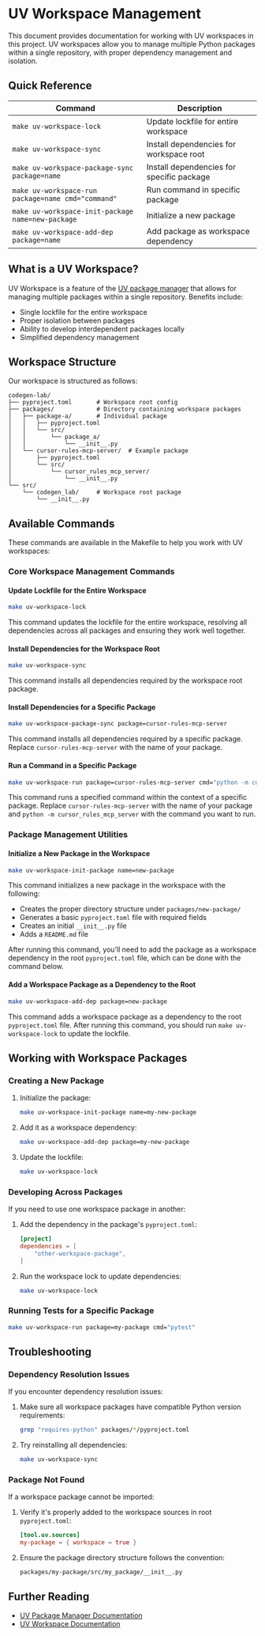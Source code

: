 # UV Workspace Management

This document provides documentation for working with UV workspaces in this project. UV workspaces allow you to manage multiple Python packages within a single repository, with proper dependency management and isolation.

## Quick Reference

| Command | Description |
|---------|-------------|
| `make uv-workspace-lock` | Update lockfile for entire workspace |
| `make uv-workspace-sync` | Install dependencies for workspace root |
| `make uv-workspace-package-sync package=name` | Install dependencies for specific package |
| `make uv-workspace-run package=name cmd="command"` | Run command in specific package |
| `make uv-workspace-init-package name=new-package` | Initialize a new package |
| `make uv-workspace-add-dep package=name` | Add package as workspace dependency |

## What is a UV Workspace?

UV Workspace is a feature of the [UV package manager](https://github.com/astral-sh/uv) that allows for managing multiple packages within a single repository. Benefits include:

- Single lockfile for the entire workspace
- Proper isolation between packages
- Ability to develop interdependent packages locally
- Simplified dependency management

## Workspace Structure

Our workspace is structured as follows:

```
codegen-lab/
├── pyproject.toml       # Workspace root config
├── packages/            # Directory containing workspace packages
│   ├── package-a/       # Individual package
│   │   ├── pyproject.toml
│   │   └── src/
│   │       └── package_a/
│   │           └── __init__.py
│   └── cursor-rules-mcp-server/  # Example package
│       ├── pyproject.toml
│       └── src/
│           └── cursor_rules_mcp_server/
│               └── __init__.py
└── src/
    └── codegen_lab/     # Workspace root package
        └── __init__.py
```

## Available Commands

These commands are available in the Makefile to help you work with UV workspaces:

### Core Workspace Management Commands

#### Update Lockfile for the Entire Workspace

```bash
make uv-workspace-lock
```

This command updates the lockfile for the entire workspace, resolving all dependencies across all packages and ensuring they work well together.

#### Install Dependencies for the Workspace Root

```bash
make uv-workspace-sync
```

This command installs all dependencies required by the workspace root package.

#### Install Dependencies for a Specific Package

```bash
make uv-workspace-package-sync package=cursor-rules-mcp-server
```

This command installs all dependencies required by a specific package. Replace `cursor-rules-mcp-server` with the name of your package.

#### Run a Command in a Specific Package

```bash
make uv-workspace-run package=cursor-rules-mcp-server cmd="python -m cursor_rules_mcp_server"
```

This command runs a specified command within the context of a specific package. Replace `cursor-rules-mcp-server` with the name of your package and `python -m cursor_rules_mcp_server` with the command you want to run.

### Package Management Utilities

#### Initialize a New Package in the Workspace

```bash
make uv-workspace-init-package name=new-package
```

This command initializes a new package in the workspace with the following:
- Creates the proper directory structure under `packages/new-package/`
- Generates a basic `pyproject.toml` file with required fields
- Creates an initial `__init__.py` file
- Adds a `README.md` file

After running this command, you'll need to add the package as a workspace dependency in the root `pyproject.toml` file, which can be done with the command below.

#### Add a Workspace Package as a Dependency to the Root

```bash
make uv-workspace-add-dep package=new-package
```

This command adds a workspace package as a dependency to the root `pyproject.toml` file. After running this command, you should run `make uv-workspace-lock` to update the lockfile.

## Working with Workspace Packages

### Creating a New Package

1. Initialize the package:
   ```bash
   make uv-workspace-init-package name=my-new-package
   ```

2. Add it as a workspace dependency:
   ```bash
   make uv-workspace-add-dep package=my-new-package
   ```

3. Update the lockfile:
   ```bash
   make uv-workspace-lock
   ```

### Developing Across Packages

If you need to use one workspace package in another:

1. Add the dependency in the package's `pyproject.toml`:
   ```toml
   [project]
   dependencies = [
       "other-workspace-package",
   ]
   ```

2. Run the workspace lock to update dependencies:
   ```bash
   make uv-workspace-lock
   ```

### Running Tests for a Specific Package

```bash
make uv-workspace-run package=my-package cmd="pytest"
```

## Troubleshooting

### Dependency Resolution Issues

If you encounter dependency resolution issues:

1. Make sure all workspace packages have compatible Python version requirements:
   ```bash
   grep "requires-python" packages/*/pyproject.toml
   ```

2. Try reinstalling all dependencies:
   ```bash
   make uv-workspace-sync
   ```

### Package Not Found

If a workspace package cannot be imported:

1. Verify it's properly added to the workspace sources in root `pyproject.toml`:
   ```toml
   [tool.uv.sources]
   my-package = { workspace = true }
   ```

2. Ensure the package directory structure follows the convention:
   ```
   packages/my-package/src/my_package/__init__.py
   ```

## Further Reading

- [UV Package Manager Documentation](https://github.com/astral-sh/uv)
- [UV Workspace Documentation](https://github.com/astral-sh/uv/blob/main/WORKSPACE.md)
